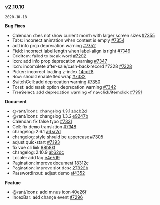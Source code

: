 ### [v2.10.10](https://github.com/youzan/vant/compare/v2.10.9...v2.10.10)

`2020-10-18`

**Bug Fixes**

- Calendar: does not show current month with larger screen sizes [#7355](https://github.com/youzan/vant/issues/7355)
- Tabs: incorrect animation when content is empty [#7354](https://github.com/youzan/vant/issues/7354)
- add info prop deprecation warning [#7352](https://github.com/youzan/vant/issues/7352)
- Field: incorrect label length when label-align is right [#7349](https://github.com/youzan/vant/issues/7349)
- GridItem: failed to break word [#7292](https://github.com/youzan/vant/issues/7292)
- Icon: add info prop deprecation warning [#7347](https://github.com/youzan/vant/issues/7347)
- Icon: incomplete after-sale/cash-back-record #7328 [#7328](https://github.com/youzan/vant/issues/7328)
- Picker: incorrect loading z-index [14cd28](https://github.com/youzan/vant/commit/14cd2863cc75d4f7328ddcf19808b9f6eec38fa4)
- Row: should enable flex wrap [#7332](https://github.com/youzan/vant/issues/7332)
- SwitchCell: add deprecation warning [#7350](https://github.com/youzan/vant/issues/7350)
- Toast: add mask option deprecation warning [#7342](https://github.com/youzan/vant/issues/7342)
- TreeSelect: add deprecation warning of navclick/itemclick [#7351](https://github.com/youzan/vant/issues/7351)

**Document**

- @vant/icons: changelog 1.3.1 [abcb2d](https://github.com/youzan/vant/commit/abcb2dc8df333b37ff2025e9e36257411155bdb5)
- @vant/icons: changelog 1.3.2 [e9247b](https://github.com/youzan/vant/commit/e9247b9e7dc7c6b7584558158ad683900ea352ff)
- Calendar: fix false typo [#7331](https://github.com/youzan/vant/issues/7331)
- Cell: fix demo translation [#7348](https://github.com/youzan/vant/issues/7348)
- changelog: 2.6.1 [a67a2d](https://github.com/youzan/vant/commit/a67a2dc7d047f7c914f222dc8657456a4ba157d7)
- changelog: style should be uppercase [#7305](https://github.com/youzan/vant/issues/7305)
- adjust quickstart [#7293](https://github.com/youzan/vant/issues/7293)
- fix vue cli link [88b88f](https://github.com/youzan/vant/commit/88b88f56aef609af859d1b7acc96782c5c97822d)
- changelog: 2.10.9 [ab62dc](https://github.com/youzan/vant/commit/ab62dc765fedd89fbba888482a261651f71e3554)
- Locale: add faq [e4e7d9](https://github.com/youzan/vant/commit/e4e7d9d9ebe3944ab6599af2c9b14dd8246bcc1c)
- Pagination: improve document [18312c](https://github.com/youzan/vant/commit/18312ce9e998e54256d362747123bbd8d1bf38d1)
- Pagination: improve slot desc [27822b](https://github.com/youzan/vant/commit/27822b2e5e1e1da9a67d6b62795ff8aac9213b61)
- PasswordInput: adjust demo [af4352](https://github.com/youzan/vant/commit/af43521fa2e50634da51df969b1df73033eaab59)

**Feature**

- @vant/icons: add minus icon [40e26f](https://github.com/youzan/vant/commit/40e26f97d1144d0dd0810075af8616676459ced3)
- IndexBar: add change event [#7296](https://github.com/youzan/vant/issues/7296)

